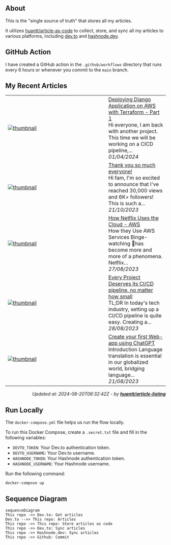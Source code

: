 ## About
This is the "single source of truth" that stores all my articles.

It utilizes [huantt/article-as-code](https://github.com/huantt/article-as-code) to collect, store, and sync all my articles to various platforms, including [dev.to](https://dev.to) and [hashnode.dev](https://hashnode.dev).

## GitHub Action
I have created a GitHub action in the `.github/workflows` directory that runs every 6 hours or whenever you commit to the `main` branch.

## My Recent Articles

<table>
        <tr>
            <td width="300px">
                <a href="https://dev.to/softwaresennin/deploying-django-application-on-aws-with-terraform-1j7e">
                    <img src="https://dynamic-thumbnail-dev-to.vercel.app/article/1807518/thumbnail?t=2024-08-20%2006%3a32%3a42.829578393%20%2b0000%20UTC%20m%3d%2b0.137088361" alt="thumbnail">
                </a>
            </td>
            <td>
                <a href="https://dev.to/softwaresennin/deploying-django-application-on-aws-with-terraform-1j7e">Deploying Django Application on AWS with Terraform - Part 1</a>
                <div>Hi everyone, I am back with another project. This time we will be working on a CICD pipeline,...</div>
                <div><i>01/04/2024</i></div>
            </td>
        </tr>
        <tr>
            <td width="300px">
                <a href="https://dev.to/softwaresennin/thank-you-so-much-everyone-p7j">
                    <img src="https://dynamic-thumbnail-dev-to.vercel.app/article/1642194/thumbnail?t=2024-08-20%2006%3a32%3a42.829578393%20%2b0000%20UTC%20m%3d%2b0.137088361" alt="thumbnail">
                </a>
            </td>
            <td>
                <a href="https://dev.to/softwaresennin/thank-you-so-much-everyone-p7j">Thank you so much everyone!</a>
                <div>Hi fam, I&#39;m so excited to announce that I&#39;ve reached 30,000 views and 6K&#43; followers! This is such a...</div>
                <div><i>21/10/2023</i></div>
            </td>
        </tr>
        <tr>
            <td width="300px">
                <a href="https://dev.to/aws-builders/how-netflix-uses-the-cloud-aws-191c">
                    <img src="https://dynamic-thumbnail-dev-to.vercel.app/article/1581112/thumbnail?t=2024-08-20%2006%3a32%3a42.829578393%20%2b0000%20UTC%20m%3d%2b0.137088361" alt="thumbnail">
                </a>
            </td>
            <td>
                <a href="https://dev.to/aws-builders/how-netflix-uses-the-cloud-aws-191c">How Netflix Uses the Cloud - AWS</a>
                <div>How they Use AWS Services   Binge-watching 🍿has become more and more of a phenomena. Netflix...</div>
                <div><i>27/08/2023</i></div>
            </td>
        </tr>
        <tr>
            <td width="300px">
                <a href="https://dev.to/aws-builders/every-project-deserves-its-cicd-pipeline-no-matter-how-small-19j9">
                    <img src="https://dynamic-thumbnail-dev-to.vercel.app/article/1582032/thumbnail?t=2024-08-20%2006%3a32%3a42.829578393%20%2b0000%20UTC%20m%3d%2b0.137088361" alt="thumbnail">
                </a>
            </td>
            <td>
                <a href="https://dev.to/aws-builders/every-project-deserves-its-cicd-pipeline-no-matter-how-small-19j9">Every Project Deserves its CI/CD pipeline, no matter how small</a>
                <div>TL;DR   In today&#39;s tech industry, setting up a CI/CD pipeline is quite easy. Creating a...</div>
                <div><i>28/08/2023</i></div>
            </td>
        </tr>
        <tr>
            <td width="300px">
                <a href="https://dev.to/softwaresennin/create-your-first-web-app-using-chatgpt-2174">
                    <img src="https://dynamic-thumbnail-dev-to.vercel.app/article/1574302/thumbnail?t=2024-08-20%2006%3a32%3a42.829578393%20%2b0000%20UTC%20m%3d%2b0.137088361" alt="thumbnail">
                </a>
            </td>
            <td>
                <a href="https://dev.to/softwaresennin/create-your-first-web-app-using-chatgpt-2174">Create your first Web-app using ChatGPT</a>
                <div>Introduction   Language translation is essential in our globalized world, bridging language...</div>
                <div><i>21/08/2023</i></div>
            </td>
        </tr>
</table>

<div align="right">

*Updated at: 2024-08-20T06:32:42Z - by **[huantt/article-listing](https://github.com/huantt/article-listing)***

</div>


## Run Locally
The `docker-compose.yml` file helps us run the flow locally.

To run this Docker Compose, create a `.secret.txt` file and fill in the following variables:
- `DEVTO_TOKEN`: Your Dev.to authentication token.
- `DEVTO_USERNAME`: Your Dev.to username.
- `HASHNODE_TOKEN`: Your Hashnode authentication token.
- `HASHNODE_USERNAME`: Your Hashnode username.

Run the following command:
```shell
docker-compose up
```

## Sequence Diagram
```mermaid
sequenceDiagram
This repo ->> Dev.to: Get articles
Dev.to -->> This repo: Articles
This repo ->> This repo: Store articles as code
This repo ->> Dev.to: Sync articles
This repo ->> Hashnode.dev: Sync articles
This repo ->> Github: Commit
```